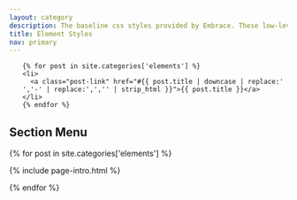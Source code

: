 ```yaml
---
layout: category
description: The baseline css styles provided by Embrace. These low-level styles are applied only to named html elements, keeping specificity low.
title: Element Styles
nav: primary
---
```


<nav>
  <ul class="nav">

    {% for post in site.categories['elements'] %}
    <li>
      <a class="post-link" href="#{{ post.title | downcase | replace:' ','-' | replace:',','' | strip_html }}">{{ post.title }}</a>
    </li>
    {% endfor %}

  </ul>
  <h1 class="sr-only">Section Menu</h1>
</nav>

{% for post in site.categories['elements'] %}

{% include page-intro.html %}

{% endfor %}
